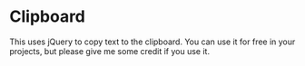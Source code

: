# Clipboard
This uses jQuery to copy text to the clipboard. You can use it for free in your projects, but please give me some credit if you use it.

